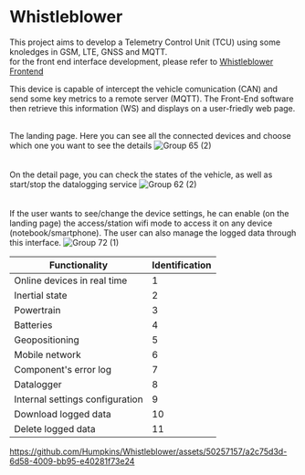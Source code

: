 # Whistleblower
This project aims to develop a Telemetry Control Unit (TCU) using some knoledges in GSM, LTE, GNSS and MQTT.
<br />for the front end interface development, please refer to [Whistleblower Frontend](https://github.com/Humpkins/Whissleblower_Frontend)

This device is capable of intercept the vehicle comunication (CAN) and send some key metrics to a remote server (MQTT). The Front-End software then retrieve this information (WS) and displays on a user-friedly web page.

<br />The landing page. Here you can see all the connected devices and choose which one you want to see the details
![Group 65 (2)](https://github.com/Humpkins/Whistleblower/assets/50257157/08f10123-6de5-41a2-b9dd-bfe77aec145d)
<br /><br /><br />On the detail page, you can check the states of the vehicle, as well as start/stop the datalogging service
![Group 62 (2)](https://github.com/Humpkins/Whistleblower/assets/50257157/c43104bc-8864-4c87-a41c-7459c6ec7e8b)
<br /><br /><br />If the user wants to see/change the device settings, he can enable (on the landing page) the access/station wifi mode to access it on any device (notebook/smartphone). The user can also manage the logged data through this interface.
![Group 72 (1)](https://github.com/Humpkins/Whistleblower/assets/50257157/0cef7e6a-6063-4f0a-86a5-4bcedf411836)


| Functionality                                       | Identification |
|------------------------------------------------------|-------------- |
| Online devices in real time                         | 1            |
| Inertial state                                      | 2            |
| Powertrain                                          | 3            |
| Batteries                                           | 4            |
| Geopositioning                                      | 5            |
| Mobile network                                      | 6            |
| Component's error log                               | 7            |
| Datalogger                                          | 8            |
| Internal settings configuration                     | 9            |
| Download logged data                                | 10           |
| Delete logged data                                  | 11           |

https://github.com/Humpkins/Whistleblower/assets/50257157/a2c75d3d-6d58-4009-bb95-e40281f73e24
